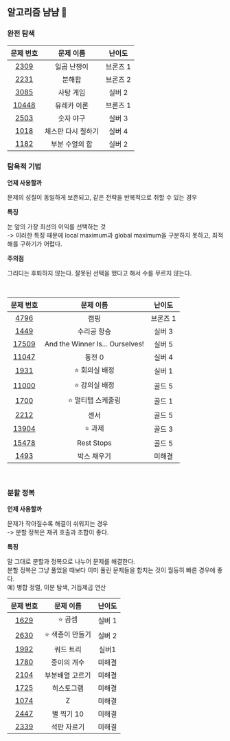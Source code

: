 ## 알고리즘 냠냠 🍕

### 완전 탐색

|                   문제 번호                    |     문제 이름      |  난이도  |
| :--------------------------------------------: | :----------------: | :------: |
|  [2309](https://www.acmicpc.net/problem/2309)  |    일곱 난쟁이     | 브론즈 1 |
|  [2231](https://www.acmicpc.net/problem/2231)  |       분해합       | 브론즈 2 |
|  [3085](https://www.acmicpc.net/problem/3085)  |     사탕 게임      |  실버 2  |
| [10448](https://www.acmicpc.net/problem/10448) |    유레카 이론     | 브론즈 1 |
|  [2503](https://www.acmicpc.net/problem/2503)  |     숫자 야구      |  실버 3  |
|  [1018](https://www.acmicpc.net/problem/1018)  | 체스판 다시 칠하기 |  실버 4  |
|  [1182](https://www.acmicpc.net/problem/1182)  |   부분 수열의 합   |  실버 2  |

### 탐욕적 기법

**언제 사용할까**

문제의 성질이 동일하게 보존되고, 같은 전략을 반복적으로 취할 수 있는 경우

**특징**

눈 앞의 가장 최선의 이익를 선택하는 것 </br>
-> 이러한 특징 때문에 local maximum과 global maximum을 구분하지 못하고, 최적해를 구하기가 어렵다.

**주의점**

그리디는 후퇴하지 않는다. 잘못된 선택을 했다고 해서 수를 무르지 않는다.

</br>

|                   문제 번호                    |            문제 이름            |  난이도  |
| :--------------------------------------------: | :-----------------------------: | :------: |
|  [4796](https://www.acmicpc.net/problem/4796)  |              캠핑               | 브론즈 1 |
|  [1449](https://www.acmicpc.net/problem/1449)  |           수리공 항승           |  실버 3  |
| [17509](https://www.acmicpc.net/problem/17509) | And the Winner Is... Ourselves! |  실버 5  |
| [11047](https://www.acmicpc.net/problem/11047) |             동전 0              |  실버 4  |
|  [1931](https://www.acmicpc.net/problem/1931)  |         ⭐ 회의실 배정          |  실버 1  |
| [11000](https://www.acmicpc.net/problem/11000) |         ⭐ 강의실 배정          |  골드 5  |
|  [1700](https://www.acmicpc.net/problem/1700)  |       ⭐ 멀티탭 스케줄링        |  골드 1  |
|  [2212](https://www.acmicpc.net/problem/2212)  |              센서               |  골드 5  |
| [13904](https://www.acmicpc.net/problem/13904) |             ⭐ 과제             |  골드 3  |
| [15478](https://www.acmicpc.net/problem/15478) |           Rest Stops            |  골드 5  |
|  [1493](https://www.acmicpc.net/problem/1493)  |           박스 채우기           |  미해결  |

</br>

### 분할 정복

**언제 사용할까**

문제가 작아질수록 해결이 쉬워지는 경우 </br>
-> 분할 정복은 재귀 호출과 조합이 좋다.

**특징**

말 그대로 분할과 정복으로 나누어 문제를 해결한다. </br>
분할 정복은 그냥 풀었을 때보다 이미 풀린 문제들을 합치는 것이 월등히 빠른 경우에 좋다. </br>
예) 병합 정렬, 이분 탐색, 거듭제곱 연산

|                  문제 번호                   |    문제 이름     | 난이도 |
| :------------------------------------------: | :--------------: | :----: |
| [1629](https://www.acmicpc.net/problem/1629) |     ⭐ 곱셈      | 실버 1 |
| [2630](https://www.acmicpc.net/problem/2630) | ⭐ 색종이 만들기 | 실버 2 |
| [1992](https://www.acmicpc.net/problem/1992) |    쿼드 트리     | 실버1  |
| [1780](https://www.acmicpc.net/problem/1780) |   종이의 개수    | 미해결 |
| [2104](https://www.acmicpc.net/problem/2104) | 부분배열 고르기  | 미해결 |
| [1725](https://www.acmicpc.net/problem/1725) |    히스토그램    | 미해결 |
| [1074](https://www.acmicpc.net/problem/1074) |        Z         | 미해결 |
| [2447](https://www.acmicpc.net/problem/2447) |    별 찍기 10    | 미해결 |
| [2339](https://www.acmicpc.net/problem/2339) |   석판 자르기    | 미해결 |
